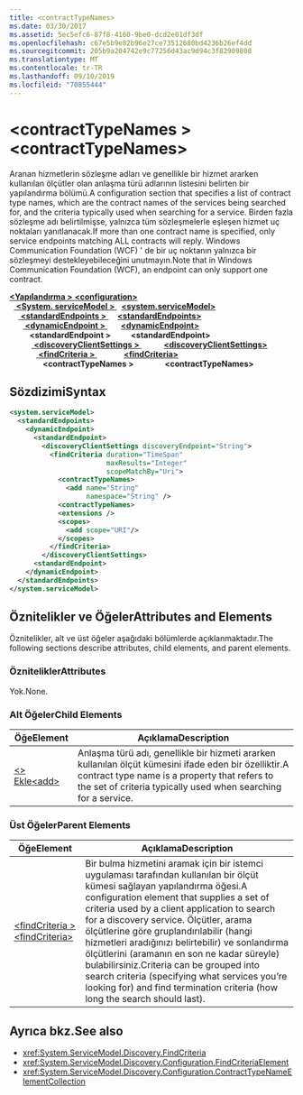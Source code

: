 ```yaml
---
title: <contractTypeNames>
ms.date: 03/30/2017
ms.assetid: 5ec5efc6-87f8-4160-9be0-dcd2e01df3df
ms.openlocfilehash: c67e5b9e82b96e27ce73512680bd4236b26ef4dd
ms.sourcegitcommit: 205b9a204742e9c77256d43ac9d94c3f82909808
ms.translationtype: MT
ms.contentlocale: tr-TR
ms.lasthandoff: 09/10/2019
ms.locfileid: "70855444"
---
```

# <a name="contracttypenames"></a><span data-ttu-id="0274e-101">\<contractTypeNames ></span><span class="sxs-lookup"><span data-stu-id="0274e-101">\<contractTypeNames></span></span>
<span data-ttu-id="0274e-102">Aranan hizmetlerin sözleşme adları ve genellikle bir hizmet ararken kullanılan ölçütler olan anlaşma türü adlarının listesini belirten bir yapılandırma bölümü.</span><span class="sxs-lookup"><span data-stu-id="0274e-102">A configuration section that specifies a list of contract type names, which are the contract names of the services being searched for, and the criteria typically used when searching for a service.</span></span> <span data-ttu-id="0274e-103">Birden fazla sözleşme adı belirtilmişse, yalnızca tüm sözleşmelerle eşleşen hizmet uç noktaları yanıtlanacak.</span><span class="sxs-lookup"><span data-stu-id="0274e-103">If more than one contract name is specified, only service endpoints matching ALL contracts will reply.</span></span> <span data-ttu-id="0274e-104">Windows Communication Foundation (WCF) ' de bir uç noktanın yalnızca bir sözleşmeyi destekleyebileceğini unutmayın.</span><span class="sxs-lookup"><span data-stu-id="0274e-104">Note that in Windows Communication Foundation (WCF), an endpoint can only support one contract.</span></span>  
  
<span data-ttu-id="0274e-105">[ **\<Yapılandırma >** ](../configuration-element.md)</span><span class="sxs-lookup"><span data-stu-id="0274e-105">[**\<configuration>**](../configuration-element.md)</span></span>\
<span data-ttu-id="0274e-106">&nbsp;&nbsp;[ **\<System. serviceModel >** ](system-servicemodel.md)</span><span class="sxs-lookup"><span data-stu-id="0274e-106">&nbsp;&nbsp;[**\<system.serviceModel>**](system-servicemodel.md)</span></span>\
<span data-ttu-id="0274e-107">&nbsp;&nbsp;&nbsp;&nbsp;[ **\<standardEndpoints >** ](standardendpoints.md)</span><span class="sxs-lookup"><span data-stu-id="0274e-107">&nbsp;&nbsp;&nbsp;&nbsp;[**\<standardEndpoints>**](standardendpoints.md)</span></span>\
<span data-ttu-id="0274e-108">&nbsp;&nbsp;&nbsp;&nbsp;&nbsp;&nbsp;[ **\<dynamicEndpoint >** ](dynamicendpoint.md)</span><span class="sxs-lookup"><span data-stu-id="0274e-108">&nbsp;&nbsp;&nbsp;&nbsp;&nbsp;&nbsp;[**\<dynamicEndpoint>**](dynamicendpoint.md)</span></span>\
<span data-ttu-id="0274e-109">&nbsp;&nbsp;&nbsp;&nbsp;&nbsp;&nbsp;&nbsp;&nbsp; **\<standardEndpoint >** </span><span class="sxs-lookup"><span data-stu-id="0274e-109">&nbsp;&nbsp;&nbsp;&nbsp;&nbsp;&nbsp;&nbsp;&nbsp;**\<standardEndpoint>**</span></span>\
<span data-ttu-id="0274e-110">&nbsp;&nbsp;&nbsp;&nbsp;&nbsp;&nbsp;&nbsp;&nbsp;&nbsp;&nbsp;[ **\<discoveryClientSettings >** ](discoveryclientsettings.md)</span><span class="sxs-lookup"><span data-stu-id="0274e-110">&nbsp;&nbsp;&nbsp;&nbsp;&nbsp;&nbsp;&nbsp;&nbsp;&nbsp;&nbsp;[**\<discoveryClientSettings>**](discoveryclientsettings.md)</span></span>\
<span data-ttu-id="0274e-111">&nbsp;&nbsp;&nbsp;&nbsp;&nbsp;&nbsp;&nbsp;&nbsp;&nbsp;&nbsp;&nbsp;&nbsp;[ **\<findCriteria >** ](findcriteria.md)</span><span class="sxs-lookup"><span data-stu-id="0274e-111">&nbsp;&nbsp;&nbsp;&nbsp;&nbsp;&nbsp;&nbsp;&nbsp;&nbsp;&nbsp;&nbsp;&nbsp;[**\<findCriteria>**](findcriteria.md)</span></span>\
<span data-ttu-id="0274e-112">&nbsp;&nbsp;&nbsp;&nbsp;&nbsp;&nbsp;&nbsp;&nbsp;&nbsp;&nbsp;&nbsp;&nbsp;&nbsp;&nbsp; **\<contractTypeNames >**</span><span class="sxs-lookup"><span data-stu-id="0274e-112">&nbsp;&nbsp;&nbsp;&nbsp;&nbsp;&nbsp;&nbsp;&nbsp;&nbsp;&nbsp;&nbsp;&nbsp;&nbsp;&nbsp;**\<contractTypeNames>**</span></span>  
  
## <a name="syntax"></a><span data-ttu-id="0274e-113">Sözdizimi</span><span class="sxs-lookup"><span data-stu-id="0274e-113">Syntax</span></span>  
  
```xml  
<system.serviceModel>
  <standardEndpoints>
    <dynamicEndpoint>
      <standardEndpoint>
        <discoveryClientSettings discoveryEndpoint="String">
          <findCriteria duration="TimeSpan"
                        maxResults="Integer"
                        scopeMatchBy="Uri">
            <contractTypeNames>
              <add name="String"
                   namespace="String" />
            <contractTypeNames>
            <extensions />
            <scopes>
              <add scope="URI"/>
            </scopes>
          </findCriteria>
        </discoveryClientSettings>
      <standardEndpoint>
    </dynamicEndpoint>
  </standardEndpoints>
</system.serviceModel>
```  
  
## <a name="attributes-and-elements"></a><span data-ttu-id="0274e-114">Öznitelikler ve Öğeler</span><span class="sxs-lookup"><span data-stu-id="0274e-114">Attributes and Elements</span></span>  
 <span data-ttu-id="0274e-115">Öznitelikler, alt ve üst öğeler aşağıdaki bölümlerde açıklanmaktadır.</span><span class="sxs-lookup"><span data-stu-id="0274e-115">The following sections describe attributes, child elements, and parent elements.</span></span>  
  
### <a name="attributes"></a><span data-ttu-id="0274e-116">Öznitelikler</span><span class="sxs-lookup"><span data-stu-id="0274e-116">Attributes</span></span>  
 <span data-ttu-id="0274e-117">Yok.</span><span class="sxs-lookup"><span data-stu-id="0274e-117">None.</span></span>  
  
### <a name="child-elements"></a><span data-ttu-id="0274e-118">Alt Öğeler</span><span class="sxs-lookup"><span data-stu-id="0274e-118">Child Elements</span></span>  
  
|<span data-ttu-id="0274e-119">Öğe</span><span class="sxs-lookup"><span data-stu-id="0274e-119">Element</span></span>|<span data-ttu-id="0274e-120">Açıklama</span><span class="sxs-lookup"><span data-stu-id="0274e-120">Description</span></span>|  
|-------------|-----------------|  
|[<span data-ttu-id="0274e-121">\<> Ekle</span><span class="sxs-lookup"><span data-stu-id="0274e-121">\<add></span></span>](contracttypenames.md)|<span data-ttu-id="0274e-122">Anlaşma türü adı, genellikle bir hizmeti ararken kullanılan ölçüt kümesini ifade eden bir özelliktir.</span><span class="sxs-lookup"><span data-stu-id="0274e-122">A contract type name is a property that refers to the set of criteria typically used when searching for a service.</span></span>|  
  
### <a name="parent-elements"></a><span data-ttu-id="0274e-123">Üst Öğeler</span><span class="sxs-lookup"><span data-stu-id="0274e-123">Parent Elements</span></span>  
  
|<span data-ttu-id="0274e-124">Öğe</span><span class="sxs-lookup"><span data-stu-id="0274e-124">Element</span></span>|<span data-ttu-id="0274e-125">Açıklama</span><span class="sxs-lookup"><span data-stu-id="0274e-125">Description</span></span>|  
|-------------|-----------------|  
|[<span data-ttu-id="0274e-126">\<findCriteria ></span><span class="sxs-lookup"><span data-stu-id="0274e-126">\<findCriteria></span></span>](findcriteria.md)|<span data-ttu-id="0274e-127">Bir bulma hizmetini aramak için bir istemci uygulaması tarafından kullanılan bir ölçüt kümesi sağlayan yapılandırma öğesi.</span><span class="sxs-lookup"><span data-stu-id="0274e-127">A configuration element that supplies a set of criteria used by a client application to search for a discovery service.</span></span> <span data-ttu-id="0274e-128">Ölçütler, arama ölçütlerine göre gruplandırılabilir (hangi hizmetleri aradığınızı belirtebilir) ve sonlandırma ölçütlerini (aramanın en son ne kadar süreyle) bulabilirsiniz.</span><span class="sxs-lookup"><span data-stu-id="0274e-128">Criteria can be grouped into search criteria (specifying what services you’re looking for) and find termination criteria (how long the search should last).</span></span>|  
  
## <a name="see-also"></a><span data-ttu-id="0274e-129">Ayrıca bkz.</span><span class="sxs-lookup"><span data-stu-id="0274e-129">See also</span></span>

- <xref:System.ServiceModel.Discovery.FindCriteria>
- <xref:System.ServiceModel.Discovery.Configuration.FindCriteriaElement>
- <xref:System.ServiceModel.Discovery.Configuration.ContractTypeNameElementCollection>

